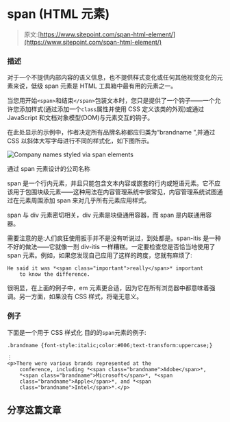 # span (HTML 元素)

> 原文:[https://www.sitepoint.com/span-html-element/](https://www.sitepoint.com/span-html-element/)

### 描述

对于一个不提供内部内容的语义信息，也不提供样式变化或任何其他视觉变化的元素来说，低级 span 元素是 HTML 工具箱中最有用的元素之一。

当您用开始`<span>`和结束`</span>`包装文本时，您只是提供了一个钩子——一个允许您添加样式(通过添加一个`class`属性并使用 CSS 定义该类的外观)或通过 JavaScript 和文档对象模型(DOM)与元素交互的钩子。

在此处显示的示例中，作者决定所有品牌名称都应归类为“brandname ”,并通过 CSS 以斜体大写字母进行不同的样式化，如下图所示。

![Company names styled via span elements](../Images/cbafa315602291225d14fc34028d0695.png)

通过 span 元素设计的公司名称

span 是一个行内元素，并且只能包含文本内容或嵌套的行内或短语元素。它不应该用于包围块级元素——这种用法在内容管理系统中很常见，内容管理系统试图通过在元素周围添加 span 来对几乎所有元素应用样式。

span 与 div 元素密切相关，div 元素是块级通用容器，而 span 是内联通用容器。

需要注意的是:人们疯狂使用扳手并不是没有听说过，到处都是。span-itis 是一种不好的做法——它就像一剂 div-itis 一样糟糕。一定要检查您是否恰当地使用了 span 元素。例如，如果您发现自己应用了这样的跨度，您就有麻烦了:

```
He said it was *<span class="important">really</span>* important
    to know the difference.
```

很明显，在上面的例子中，em 元素更合适，因为它在所有浏览器中都意味着强调。另一方面，如果没有 CSS 样式，将毫无意义。

### 例子

下面是一个用于 CSS 样式化
目的的`span`元素的例子:

```
.brandname {font-style:italic;color:#006;text-transform:uppercase;}

⋮
<p>There were various brands represented at the
    conference, including *<span class="brandname">Adobe</span>*,
    *<span class="brandname">Microsoft</span>*, *<span
    class="brandname">Apple</span>*, and *<span
    class="brandname">Intel</span>*.</p>

```

## 分享这篇文章